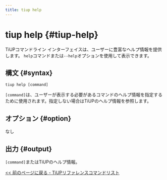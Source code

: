 ```yaml
---
title: tiup help
---
```


# tiup help {#tiup-help}

TiUPコマンドライン インターフェイスは、ユーザーに豊富なヘルプ情報を提供します。 `help`コマンドまたは`--help`オプションを使用して表示できます。

## 構文 {#syntax}

```shell
tiup help [command]
```

`[command]`は、ユーザーが表示する必要があるコマンドのヘルプ情報を指定するために使用されます。指定しない場合はTiUPのヘルプ情報を参照します。

## オプション {#option}

なし

## 出力 {#output}

`[command]`またはTiUPのヘルプ情報。

[<a href="/tiup/tiup-reference.md#command-list">&lt;&lt; 前のページに戻る - TiUPリファレンスコマンドリスト</a>](/tiup/tiup-reference.md#command-list)
